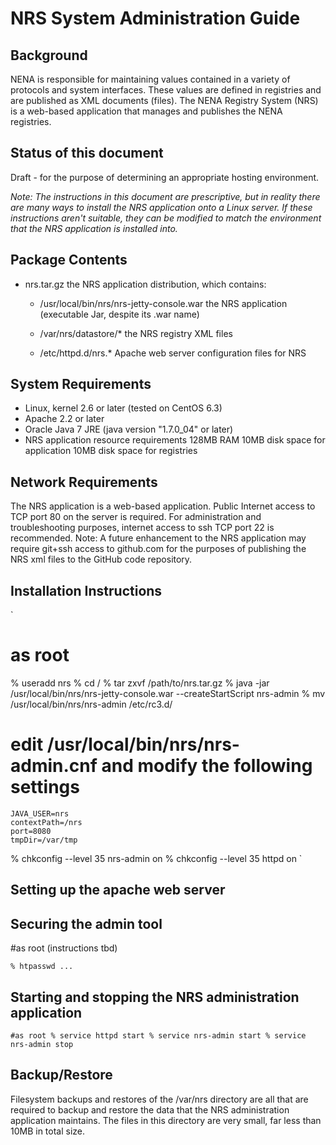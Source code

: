 NRS System Administration Guide
===============================


Background
----------

NENA is responsible for maintaining values contained in a variety of protocols and system interfaces.  These values are defined in registries and are published as XML documents (files).  The NENA Registry System (NRS) is a web-based application that manages and publishes the NENA registries.

Status of this document
-----------------------

Draft - for the purpose of determining an appropriate hosting environment.

_Note: The instructions in this document are prescriptive, but in reality there are many ways to install the NRS application onto a Linux server.  If these instructions aren't suitable, they can be modified to match the environment that the NRS application is installed into._


Package Contents
----------------

* nrs.tar.gz
  the NRS application distribution, which contains:

  * /usr/local/bin/nrs/nrs-jetty-console.war
    the NRS application (executable Jar, despite its .war name)

  * /var/nrs/datastore/*
    the NRS registry XML files

  * /etc/httpd.d/nrs.*
    Apache web server configuration files for NRS


System Requirements
-------------------

* Linux, kernel 2.6 or later (tested on CentOS 6.3)
* Apache 2.2 or later
* Oracle Java 7 JRE (java version "1.7.0_04" or later)
* NRS application resource requirements
  128MB RAM
  10MB disk space for application
  10MB disk space for registries


Network Requirements
--------------------

The NRS application is a web-based application.  Public Internet access to TCP port 80 on the server is required.
For administration and troubleshooting purposes, internet access to ssh TCP port 22 is recommended.
Note: A future enhancement to the NRS application may require git+ssh access to github.com for the purposes of publishing the NRS xml files to the GitHub code repository.


Installation Instructions
-------------------------

`
# as root
% useradd nrs
% cd /
% tar zxvf /path/to/nrs.tar.gz
% java -jar /usr/local/bin/nrs/nrs-jetty-console.war --createStartScript nrs-admin
% mv /usr/local/bin/nrs/nrs-admin /etc/rc3.d/
# edit /usr/local/bin/nrs/nrs-admin.cnf and modify the following settings
    JAVA_USER=nrs
    contextPath=/nrs
    port=8080
    tmpDir=/var/tmp
% chkconfig --level 35 nrs-admin on
% chkconfig --level 35 httpd on
`

Setting up the apache web server
--------------------------------


Securing the admin tool
-----------------------

#as root (instructions tbd)

`
% htpasswd ...
`

Starting and stopping the NRS administration application
--------------------------------------------------------

`
#as root
% service httpd start
% service nrs-admin start
% service nrs-admin stop
`

Backup/Restore
--------------

Filesystem backups and restores of the /var/nrs directory are all that are required to backup and restore the data that the NRS administration application maintains.  The files in this directory are very small, far less than 10MB in total size.
